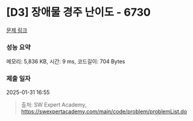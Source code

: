 # [D3] 장애물 경주 난이도 - 6730 

[문제 링크](https://swexpertacademy.com/main/code/problem/problemDetail.do?contestProbId=AWefy5x65PoDFAUh) 

### 성능 요약

메모리: 5,836 KB, 시간: 9 ms, 코드길이: 704 Bytes

### 제출 일자

2025-01-31 16:55



> 출처: SW Expert Academy, https://swexpertacademy.com/main/code/problem/problemList.do